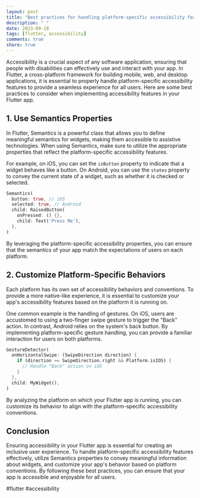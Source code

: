 ```yaml
---
layout: post
title: "Best practices for handling platform-specific accessibility features in Flutter."
description: " "
date: 2023-09-18
tags: [flutter, accessibility]
comments: true
share: true
---
```


Accessibility is a crucial aspect of any software application, ensuring that people with disabilities can effectively use and interact with your app. In Flutter, a cross-platform framework for building mobile, web, and desktop applications, it is essential to properly handle platform-specific accessibility features to provide a seamless experience for all users. Here are some best practices to consider when implementing accessibility features in your Flutter app.

## 1. Use Semantics Properties

In Flutter, Semantics is a powerful class that allows you to define meaningful semantics for widgets, making them accessible to assistive technologies. When using Semantics, make sure to utilize the appropriate properties that reflect the platform-specific accessibility features. 

For example, on iOS, you can set the `isButton` property to indicate that a widget behaves like a button. On Android, you can use the `states` property to convey the current state of a widget, such as whether it is checked or selected.

```dart
Semantics(
  button: true, // iOS
  selected: true, // Android
  child: RaisedButton(
    onPressed: () {},
    child: Text('Press Me'),
  ),
)
```

By leveraging the platform-specific accessibility properties, you can ensure that the semantics of your app match the expectations of users on each platform.

## 2. Customize Platform-Specific Behaviors

Each platform has its own set of accessibility behaviors and conventions. To provide a more native-like experience, it is essential to customize your app's accessibility features based on the platform it is running on.

One common example is the handling of gestures. On iOS, users are accustomed to using a two-finger swipe gesture to trigger the "Back" action. In contrast, Android relies on the system's back button. By implementing platform-specific gesture handling, you can provide a familiar interaction for users on both platforms.

```dart
GestureDetector(
  onHorizontalSwipe: (SwipeDirection direction) {
    if (direction == SwipeDirection.right && Platform.isIOS) {
      // Handle "Back" action on iOS
    }
  },
  child: MyWidget(),
)
```

By analyzing the platform on which your Flutter app is running, you can customize its behavior to align with the platform-specific accessibility conventions.

## Conclusion

Ensuring accessibility in your Flutter app is essential for creating an inclusive user experience. To handle platform-specific accessibility features effectively, utilize Semantics properties to convey meaningful information about widgets, and customize your app's behavior based on platform conventions. By following these best practices, you can ensure that your app is accessible and enjoyable for all users.

#flutter #accessibility